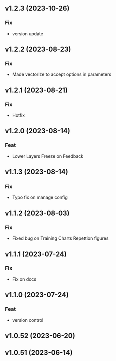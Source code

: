 ## v1.2.3 (2023-10-26)

### Fix

- version update

## v1.2.2 (2023-08-23)

### Fix

- Made vectorize to accept options in parameters

## v1.2.1 (2023-08-21)

### Fix

- Hotfix

## v1.2.0 (2023-08-14)

### Feat

- Lower Layers Freeze on Feedback

## v1.1.3 (2023-08-14)

### Fix

- Typo fix on manage config

## v1.1.2 (2023-08-03)

### Fix

- Fixed bug on Training Charts Repettion figures

## v1.1.1 (2023-07-24)

### Fix

- Fix on docs

## v1.1.0 (2023-07-24)

### Feat

- version control

## v1.0.52 (2023-06-20)

## v1.0.51 (2023-06-14)
